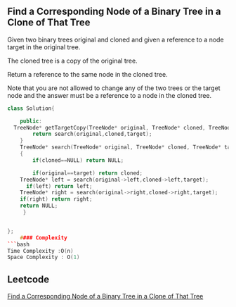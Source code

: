 ## Find a Corresponding Node of a Binary Tree in a Clone of That Tree
Given two binary trees original and cloned and given a reference to a node target in the original tree.

The cloned tree is a copy of the original tree.

Return a reference to the same node in the cloned tree.

Note that you are not allowed to change any of the two trees or the target node and the answer must be a reference to a node in the cloned tree.

 
```c++
class Solution{

	public:
  TreeNode* getTargetCopy(TreeNode* original, TreeNode* cloned, TreeNode* target) {
        return search(original,cloned,target);
    }
    TreeNode* search(TreeNode* original, TreeNode* cloned, TreeNode* target)
    {
        if(cloned==NULL) return NULL;

        if(original==target) return cloned;
    TreeNode* left = search(original->left,cloned->left,target);
      if(left) return left;
    TreeNode* right = search(original->right,cloned->right,target);
    if(right) return right;
    return NULL;
     }


};
    #### Complexity
```bash
Time Complexity :O(n)
Space Complexity : O(1)
```
## Leetcode
[Find a Corresponding Node of a Binary Tree in a Clone of That Tree](https://leetcode.com/problems/find-a-corresponding-node-of-a-binary-tree-in-a-clone-of-that-tree/description/)
